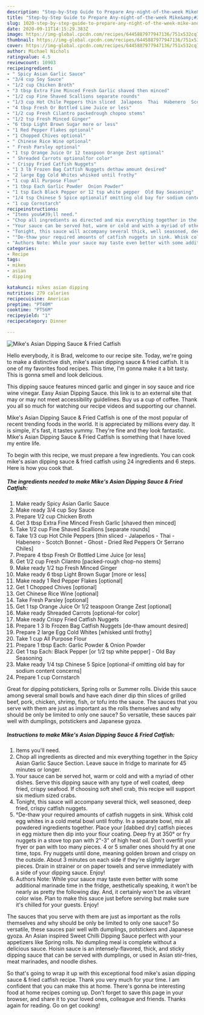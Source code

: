 ```yaml
---
description: "Step-by-Step Guide to Prepare Any-night-of-the-week Mike&amp;#39;s Asian Dipping Sauce &amp;amp; Fried Catfish"
title: "Step-by-Step Guide to Prepare Any-night-of-the-week Mike&amp;#39;s Asian Dipping Sauce &amp;amp; Fried Catfish"
slug: 1020-step-by-step-guide-to-prepare-any-night-of-the-week-mike-and-39-s-asian-dipping-sauce-and-amp-fried-catfish
date: 2020-09-11T14:15:29.383Z
image: https://img-global.cpcdn.com/recipes/6445887977947136/751x532cq70/mikes-asian-dipping-sauce-fried-catfish-recipe-main-photo.jpg
thumbnail: https://img-global.cpcdn.com/recipes/6445887977947136/751x532cq70/mikes-asian-dipping-sauce-fried-catfish-recipe-main-photo.jpg
cover: https://img-global.cpcdn.com/recipes/6445887977947136/751x532cq70/mikes-asian-dipping-sauce-fried-catfish-recipe-main-photo.jpg
author: Michael Nichols
ratingvalue: 4.5
reviewcount: 10903
recipeingredient:
- " Spicy Asian Garlic Sauce"
- "3/4 cup Soy Sauce"
- "1/2 cup Chicken Broth"
- "3 tbsp Extra Fine Minced Fresh Garlic shaved then minced"
- "1/2 cup Fine Shaved Scallions separate rounds"
- "1/3 cup Hot Chile Peppers thin sliced  Jalapeos  Thai  Habenero  Scotch Bonnet  Ghost  Dried Red Peppers Or Serrano Chiles"
- "4 tbsp Fresh Or Bottled Lime Juice or less"
- "1/2 cup Fresh Cilantro packedrough chopno stems"
- "1/2 tsp Fresh Minced Ginger"
- "6 tbsp Light Brown Sugar more or less"
- "1 Red Pepper Flakes optional"
- "1 Chopped Chives optional"
- " Chinese Rice Wine optional"
- " Fresh Parsley optional"
- "1 tsp Orange Juice Or 12 teaspoon Orange Zest optional"
- " Shreaded Carrots optionalfor color"
- " Crispy Fried Catfish Nuggets"
- "1 3 lb Frozen Bag Catfish Nuggets dethaw amount desired"
- "2 large Egg Cold Whites whisked until frothy"
- "1 cup All Purpose Flour"
- "1 tbsp Each Garlic Powder  Onion Powder"
- "1 tsp Each Black Pepper or 12 tsp white pepper  Old Bay Seasoning"
- "1/4 tsp Chinese 5 Spice optionalif omitting old bay for sodium content concerns"
- "1 cup Cornstarch"
recipeinstructions:
- "Items you&#39;ll need."
- "Chop all ingredients as directed and mix everything together in the Spicy Asian Garlic Sauce Section. Leave sauce in fridge to marinate for 45 minutes or longer."
- "Your sauce can be served hot, warm or cold and with a myriad of other dishes. Serve this dipping sauce with any type of well coated, deep fried, crispy seafood. If choosing soft shell crab, this recipe will support six medium sized crabs."
- "Tonight, this sauce will accompany several thick, well seasoned, deep fried, crispy catfish nuggets."
- "°De-thaw your required amounts of catfish nuggets in sink. Whisk cold egg whites in a cold metal bowl until frothy. In a separate bowl, mix all powdered ingredients together. Place your [dabbed dry] catfish pieces in egg mixture then dip into your flour coating. Deep fry at 350° or fry nuggets in a stove top pan with 2&#34;-3&#34; of high heat oil. Don&#39;t overfill your fryer or pan with too many pieces. 4 or 5 smaller ones should fry at one time, tops. Fry nuggets until done, meaning golden brown and crispy on the outside. About 3 minutes on each side if they&#39;re slightly larger pieces. Drain in strainer or on paper towels and serve immediately with a side of your dipping sauce. Enjoy!"
- "Authors Note: While your sauce may taste even better with some additional marinade time in the fridge, aesthetically speaking, it won&#39;t be nearly as pretty the following day. And, it certainly won&#39;t be as vibrant color wise. Plan to make this sauce just before serving but make sure it&#39;s chilled for your guests. Enjoy!"
categories:
- Recipe
tags:
- mikes
- asian
- dipping

katakunci: mikes asian dipping 
nutrition: 279 calories
recipecuisine: American
preptime: "PT40M"
cooktime: "PT56M"
recipeyield: "1"
recipecategory: Dinner

---
```



![Mike&#39;s Asian Dipping Sauce &amp; Fried Catfish](https://img-global.cpcdn.com/recipes/6445887977947136/751x532cq70/mikes-asian-dipping-sauce-fried-catfish-recipe-main-photo.jpg)

Hello everybody, it is Brad, welcome to our recipe site. Today, we're going to make a distinctive dish, mike&#39;s asian dipping sauce &amp; fried catfish. It is one of my favorites food recipes. This time, I'm gonna make it a bit tasty. This is gonna smell and look delicious.

This dipping sauce features minced garlic and ginger in soy sauce and rice wine vinegar. Easy Asian Dipping Sauce. this link is to an external site that may or may not meet accessibility guidelines. Buy us a cup of coffee. Thank you all so much for watching our recipe videos and supporting our channel.

Mike&#39;s Asian Dipping Sauce &amp; Fried Catfish is one of the most popular of recent trending foods in the world. It is appreciated by millions every day. It is simple, it's fast, it tastes yummy. They're fine and they look fantastic. Mike&#39;s Asian Dipping Sauce &amp; Fried Catfish is something that I have loved my entire life.


To begin with this recipe, we must prepare a few ingredients. You can cook mike&#39;s asian dipping sauce &amp; fried catfish using 24 ingredients and 6 steps. Here is how you cook that.

<!--inarticleads1-->

##### The ingredients needed to make Mike&#39;s Asian Dipping Sauce &amp; Fried Catfish:

1. Make ready  Spicy Asian Garlic Sauce
1. Make ready 3/4 cup Soy Sauce
1. Prepare 1/2 cup Chicken Broth
1. Get 3 tbsp Extra Fine Minced Fresh Garlic [shaved then minced]
1. Take 1/2 cup Fine Shaved Scallions [separate rounds]
1. Take 1/3 cup Hot Chile Peppers [thin sliced - Jalapeños - Thai - Habenero - Scotch Bonnet - Ghost - Dried Red Peppers Or Serrano Chiles]
1. Prepare 4 tbsp Fresh Or Bottled Lime Juice [or less]
1. Get 1/2 cup Fresh Cilantro [packed-rough chop-no stems]
1. Make ready 1/2 tsp Fresh Minced Ginger
1. Make ready 6 tbsp Light Brown Sugar [more or less]
1. Make ready 1 Red Pepper Flakes [optional]
1. Get 1 Chopped Chives [optional]
1. Get  Chinese Rice Wine [optional]
1. Take  Fresh Parsley [optional]
1. Get 1 tsp Orange Juice Or 1/2 teaspoon Orange Zest [optional]
1. Make ready  Shreaded Carrots [optional-for color]
1. Make ready  Crispy Fried Catfish Nuggets
1. Prepare 1 3 lb Frozen Bag Catfish Nuggets [de-thaw amount desired]
1. Prepare 2 large Egg Cold Whites [whisked until frothy]
1. Take 1 cup All Purpose Flour
1. Prepare 1 tbsp Each: Garlic Powder &amp; Onion Powder
1. Get 1 tsp Each: Black Pepper [or 1/2 tsp white pepper] - Old Bay Seasoning
1. Make ready 1/4 tsp Chinese 5 Spice [optional-if omitting old bay for sodium content concerns]
1. Prepare 1 cup Cornstarch


Great for dipping potstickers, Spring rolls or Summer rolls. Divide this sauce among several small bowls and have each diner dip thin slices of grilled beef, pork, chicken, shrimp, fish, or tofu into the sauce. The sauces that you serve with them are just as important as the rolls themselves and why should be only be limited to only one sauce? So versatile, these sauces pair well with dumplings, potstickers and Japanese gyoza. 

<!--inarticleads2-->

##### Instructions to make Mike&#39;s Asian Dipping Sauce &amp; Fried Catfish:

1. Items you&#39;ll need.
1. Chop all ingredients as directed and mix everything together in the Spicy Asian Garlic Sauce Section. Leave sauce in fridge to marinate for 45 minutes or longer.
1. Your sauce can be served hot, warm or cold and with a myriad of other dishes. Serve this dipping sauce with any type of well coated, deep fried, crispy seafood. If choosing soft shell crab, this recipe will support six medium sized crabs.
1. Tonight, this sauce will accompany several thick, well seasoned, deep fried, crispy catfish nuggets.
1. °De-thaw your required amounts of catfish nuggets in sink. Whisk cold egg whites in a cold metal bowl until frothy. In a separate bowl, mix all powdered ingredients together. Place your [dabbed dry] catfish pieces in egg mixture then dip into your flour coating. Deep fry at 350° or fry nuggets in a stove top pan with 2&#34;-3&#34; of high heat oil. Don&#39;t overfill your fryer or pan with too many pieces. 4 or 5 smaller ones should fry at one time, tops. Fry nuggets until done, meaning golden brown and crispy on the outside. About 3 minutes on each side if they&#39;re slightly larger pieces. Drain in strainer or on paper towels and serve immediately with a side of your dipping sauce. Enjoy!
1. Authors Note: While your sauce may taste even better with some additional marinade time in the fridge, aesthetically speaking, it won&#39;t be nearly as pretty the following day. And, it certainly won&#39;t be as vibrant color wise. Plan to make this sauce just before serving but make sure it&#39;s chilled for your guests. Enjoy!


The sauces that you serve with them are just as important as the rolls themselves and why should be only be limited to only one sauce? So versatile, these sauces pair well with dumplings, potstickers and Japanese gyoza. An Asian inspired Sweet Chilli Dipping Sauce perfect with your appetizers like Spring rolls. No dumpling meal is complete without a delicious sauce. Hoisin sauce is an intensely-flavored, thick, and sticky dipping sauce that can be served with dumplings, or used in Asian stir-fries, meat marinades, and noodle dishes. 

So that's going to wrap it up with this exceptional food mike&#39;s asian dipping sauce &amp; fried catfish recipe. Thank you very much for your time. I am confident that you can make this at home. There's gonna be interesting food at home recipes coming up. Don't forget to save this page in your browser, and share it to your loved ones, colleague and friends. Thanks again for reading. Go on get cooking!
